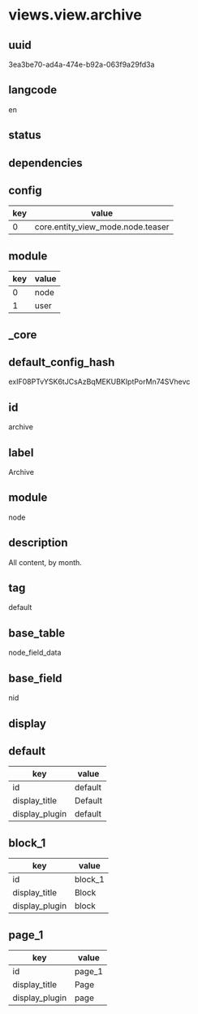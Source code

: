# views.view.archive

## uuid
3ea3be70-ad4a-474e-b92a-063f9a29fd3a

## langcode
en

## status


## dependencies

## config
|key|value|
|-|-|
|0|core.entity_view_mode.node.teaser|


## module
|key|value|
|-|-|
|0|node|
|1|user|


## _core

## default_config_hash
exIF08PTvYSK6tJCsAzBqMEKUBKIptPorMn74SVhevc

## id
archive

## label
Archive

## module
node

## description
All content, by month.

## tag
default

## base_table
node_field_data

## base_field
nid

## display

## default
|key|value|
|-|-|
|id|default|
|display_title|Default|
|display_plugin|default|


## block_1
|key|value|
|-|-|
|id|block_1|
|display_title|Block|
|display_plugin|block|


## page_1
|key|value|
|-|-|
|id|page_1|
|display_title|Page|
|display_plugin|page|


